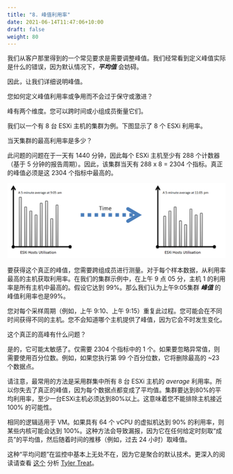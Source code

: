 ```yaml
---
title: "8. 峰值利用率"
date: 2021-06-14T11:47:06+10:00
draft: false
weight: 80
---
```


我们从客户那里得到的一个常见要求是需要调整峰值。我们经常看到定义峰值实际是什么的错误，因为默认情况下，***平均值*** 会妨碍。

因此，让我们详细说明峰值。

您如何定义峰值利用率或争用而不会过于保守或激进？

峰有两个维度。您可以跨时间或小组成员衡量它们。

我们以一个有 8 台 ESXi 主机的集群为例。下图显示了 8 个 ESXi 利用率。

当天集群的最高利用率是多少？

此问题的问题在于一天有 1440 分钟，因此每个 ESXi 主机至少有 288 个计数器（基于 5 分钟的报告周期）。因此，该集群当天有 288 x 8 = 2304 个指标。真正的峰值必须是这 2304 个指标中最高的。

![主机利用率随时间变化](1.3.8-fig-1.png)

要获得这个真正的峰值，您需要跨组成员进行测量。对于每个样本数据，从利用率最高的主机获取利用率。在我们的集群示例中，在上午 9 点 05 分，主机 1 的利用率是所有主机中最高的。假设它达到 99%。那么我们认为上午9:05集群 ***峰值*** 的峰值利用率也是99%。

您对每个采样周期（例如，上午 9:10、上午 9:15）重复此过程。您可能会在不同时间获得不同的主机。您不会知道哪个主机提供了峰值，因为它会不时发生变化。

这个真正的高峰有什么问题？

是的，它可能太敏感了。仅需要 2304 个指标中的 1 个。如果要忽略异常值，则需要使用百分位数。例如，如果您执行第 99 个百分位数，它将删除最高的 ~23 个数据点。

请注意，最常用的方法是采用群集中所有 8 台 ESXi 主机的 _average_ 利用率。所以你失去了真正的峰值，因为每个数据点都变成了平均值。集群要达到80%的平均利用率，至少一台ESXi主机必须达到80%以上。这意味着您不能排除主机接近 100% 的可能性。

相同的逻辑适用于 VM。如果具有 64 个 vCPU 的虚拟机达到 90% 的利用率，则某些内核可能会达到 100%。这种方法会导致漏报，因为它在任何给定时刻取“成员”的平均值，然后随着时间的推移（例如，过去 24 小时）取峰值。

这种“平均问题”在监控中基本上无处不在，因为它是聚合的默认技术。更深入的阅读请查看 [这个](https://bravenewgeek.com/everything-you-know-about-latency-is-wrong/) 分析 [Tyler Treat](https://bravenewgeek.com/about-me/)。